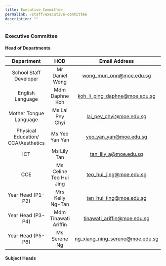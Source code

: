 ```yaml
---
title: Executive Committee
permalink: /staff/executive-committee
description: ""
---
```

### Executive Committee

#### Head of Departments

| Department 	| HOD 	| Email Address 	|
|:---:	|:---:	|:---:	|
| School Staff Developer 	| Mr Daniel Wong 	| wong_mun_onn@moe.edu.sg 	|
| English Language 	| Mdm Daphne Koh 	| koh_li_ping_daphne@moe.edu.sg 	|
| Mother Tongue Language 	| Ms Lai Pey Chyi 	| lai_pey_chyi@moe.edu.sg 	|
| Physical Education/ CCA/Aesthetics 	| Ms Yeo Yan Yan  	| yeo_yan_yan@moe.edu.sg   	|
| ICT 	| Ms Lily Tan 	| tan_lily_a@moe.edu.sg 	|
| CCE  	| Ms Celine Teo Hui Jing 	| teo_hui_jing@moe.edu.sg 	|
| Year Head (P1-P2) 	| Mrs Kelly Ng-Tan  	| tan_hui_ting@moe.edu.sg   	|
| Year Head (P3-P4) 	| Mdm Tinawati Ariffin 	| tinawati_ariffin@moe.edu.sg 	|
| Year Head (P5-P6) 	| Ms Serene Ng 	| ng_xiang_ning_serene@moe.edu.sg 	|

#### Subject Heads
